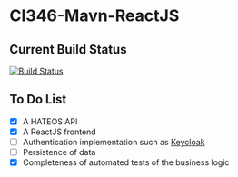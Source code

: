 # CI346-Mavn-ReactJS

## Current Build Status
[![Build Status](https://travis-ci.org/JordanBarraclough/CI346-Mavn-ReactJS.svg?branch=master)](https://travis-ci.org/JordanBarraclough/CI346-Mavn-ReactJS)

## To Do List
-  [x]  A HATEOS API
-  [x]  A ReactJS frontend
-  [ ]  Authentication implementation such as [Keycloak](http://www.keycloak.org)
-  [ ]  Persistence of data
-  [x]  Completeness of automated tests of the business logic
